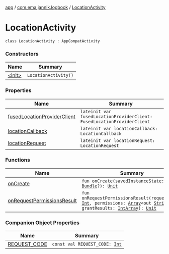 [app](../../index.md) / [com.ema.jannik.logbook](../index.md) / [LocationActivity](./index.md)

# LocationActivity

`class LocationActivity : AppCompatActivity`

### Constructors

| Name | Summary |
|---|---|
| [&lt;init&gt;](-init-.md) | `LocationActivity()` |

### Properties

| Name | Summary |
|---|---|
| [fusedLocationProviderClient](fused-location-provider-client.md) | `lateinit var fusedLocationProviderClient: FusedLocationProviderClient` |
| [locationCallback](location-callback.md) | `lateinit var locationCallback: LocationCallback` |
| [locationRequest](location-request.md) | `lateinit var locationRequest: LocationRequest` |

### Functions

| Name | Summary |
|---|---|
| [onCreate](on-create.md) | `fun onCreate(savedInstanceState: `[`Bundle`](https://developer.android.com/reference/android/os/Bundle.html)`?): `[`Unit`](https://kotlinlang.org/api/latest/jvm/stdlib/kotlin/-unit/index.html) |
| [onRequestPermissionsResult](on-request-permissions-result.md) | `fun onRequestPermissionsResult(requestCode: `[`Int`](https://kotlinlang.org/api/latest/jvm/stdlib/kotlin/-int/index.html)`, permissions: `[`Array`](https://kotlinlang.org/api/latest/jvm/stdlib/kotlin/-array/index.html)`<out `[`String`](https://kotlinlang.org/api/latest/jvm/stdlib/kotlin/-string/index.html)`>, grantResults: `[`IntArray`](https://kotlinlang.org/api/latest/jvm/stdlib/kotlin/-int-array/index.html)`): `[`Unit`](https://kotlinlang.org/api/latest/jvm/stdlib/kotlin/-unit/index.html) |

### Companion Object Properties

| Name | Summary |
|---|---|
| [REQUEST_CODE](-r-e-q-u-e-s-t_-c-o-d-e.md) | `const val REQUEST_CODE: `[`Int`](https://kotlinlang.org/api/latest/jvm/stdlib/kotlin/-int/index.html) |
